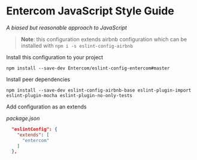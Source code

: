 # Entercom JavaScript Style Guide

*A biased but reasonable approach to JavaScript*

> **Note**: this configuration extends airbnb configuration which can be installed with `npm i -s eslint-config-airbnb`

Install this configuration to your project

```
npm install --save-dev Entercom/eslint-config-entercom#master
```

Install peer dependencies
```
npm install --save-dev eslint-config-airbnb-base eslint-plugin-import eslint-plugin-mocha eslint-plugin-no-only-tests 
```

Add configuration as an extends

*package.json*
```json
  "eslintConfig": {
    "extends": [
      "entercom"
    ]
  },
```